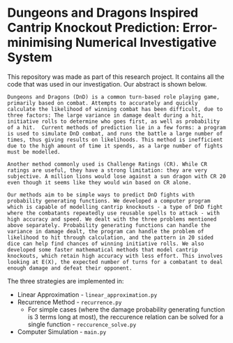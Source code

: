 # Dungeons and Dragons Inspired Cantrip Knockout Prediction: Error-minimising Numerical Investigative System 

This repository was made as part of this research project. It contains all the code that was used in our investigation. Our abstract is shown below.

```
Dungeons and Dragons (DnD) is a common turn-based role playing game, primarily based on combat. Attempts to accurately and quickly calculate the likelihood of winning combat has been difficult, due to three factors: The large variance in damage dealt during a hit, initiative rolls to determine who goes first, as well as probability of a hit.  Current methods of prediction lie in a few forms: a program is used to simulate DnD combat, and runs the battle a large number of times, thus giving results on likelihoods. This method is inefficient due to the high amount of time it spends, as a large number of fights must be modelled.
 
Another method commonly used is Challenge Ratings (CR). While CR ratings are useful, they have a strong limitation: they are very subjective. A million lions would lose against a sun dragon with CR 20 even though it seems like they would win based on CR alone.
 
Our methods aim to be simple ways to predict DnD fights with probability generating functions. We developed a computer program which is capable of modelling cantrip knockouts - a type of DnD fight where the combatants repeatedly use reusable spells to attack - with high accuracy and speed. We dealt with the three problems mentioned above separately. Probability generating functions can handle the variance in damage dealt, the program can handle the problem of likelihood to hit through calculation, and the pattern in 20 sided dice can help find chances of winning initiative rolls. We also developed some faster mathematical methods that model cantrip knockouts, which retain high accuracy with less effort. This involves looking at E(X), the expected number of turns for a combatant to deal enough damage and defeat their opponent.
```

The three strategies are implemented in:
* Linear Approximation - `linear_approximation.py`
* Recurrence Method - `recurrence.py`
    * For simple cases (where the damage probability generating function is 3 terms long at most), the reccurence relation can be solved for a single function - `reccurence_solve.py`
* Computer Simulation - `main.py`
    
